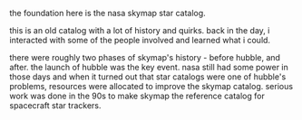 the foundation here is the nasa skymap star catalog.

this is an old catalog with a lot of history and quirks. back in the day, i interacted with some of the people involved and learned what i could.

there were roughly two phases of skymap's history - before hubble, and after. the launch of hubble was the key event. nasa still had some power in those days and when it turned out that star catalogs were one of hubble's problems, resources were allocated to improve the skymap catalog. serious work was done in the 90s to make skymap the reference catalog for spacecraft star trackers.


